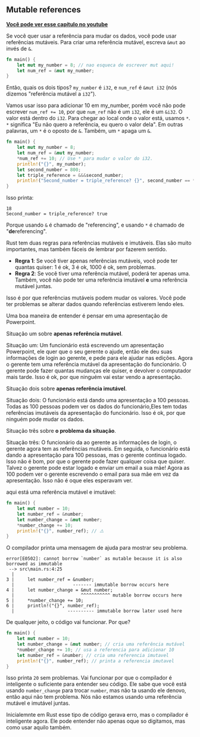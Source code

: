 ## Mutable references

**[Você pode ver esse capítulo no youtube](https://youtu.be/G48z6Rv76vc)**

Se você quer usar a referência para mudar os dados, você pode usar referências mutáveis. Para criar uma referência mutável, escreva `&mut` ao invés de `&`.

```rust
fn main() {
    let mut my_number = 8; // nao esqueca de escrever mut aqui!
    let num_ref = &mut my_number;
}
```

Então, quais os dois tipos? `my_number` é `i32`, e `num_ref` é `&mut i32` (nós dizemos "referência mutável a `i32`").

Vamos usar isso para adicionar 10 em my_number, porém você não pode escrever `num_ref += 10`, por que `num_ref` não é um `i32`, ele é um `&i32`. O valor está dentro do `i32`. Para chegar ao local onde o valor está, usamos `*`. `*` significa "Eu não quero a referência, eu quero o valor dela". Em outras palavras, um `*` é o oposto de `&`. Também, um `*` apaga um `&`.

```rust
fn main() {
    let mut my_number = 8;
    let num_ref = &mut my_number;
    *num_ref += 10; // Use * para mudar o valor do i32.
    println!("{}", my_number);
    let second_number = 800;
    let triple_reference = &&&second_number;
    println!("Second_number = triple_reference? {}", second_number == ***triple_reference);
}
```

Isso printa:

```text
18
Second_number = triple_reference? true
```

Porque usando `&` é chamado de "referencing", e usando `*` é chamado de "**de**referencing".

Rust tem duas regras para referências mutáveis e imutáveis. Elas são muito importantes, mas também fáceis de lembrar por fazerem sentido.

- **Regra 1**: Se você tiver apenas referências mutáveis, você pode ter quantas quiser: 1 é ok, 3 é ok, 1000 é ok, sem problemas.
- **Regra 2**: Se você tiver uma referência mutável, poderá ter apenas uma. Também, você não pode ter uma referência imutável **e** uma referência mutável juntas.

Isso é por que referências mutáveis podem mudar os valores. Você pode ter problemas se alterar dados quando referências estiverem lendo eles.

Uma boa maneira de entender é pensar em uma apresentação de Powerpoint.

Situação um sobre **apenas referência mutável**.

Situação um: Um funcionário está escrevendo um apresentação Powerpoint, ele quer que o seu gerente o ajude, então ele deu suas informações de login ao gerente, e pede para ele ajudar nas edições. Agora o gerente tem uma referência mutável da apresentação do funcionário. O gerente pode fazer quantas mudanças ele quiser, e devolver o computador mais tarde. Isso é ok, por que ninguém vai estar vendo a apresentação.

Situação dois sobre **apenas referência imutável**.

Situação dois: O funcionário está dando uma apresentação a 100 pessoas. Todas as 100 pessoas podem ver os dados do funcionário,Eles tem todas referências imutáveis da apresentação do funcionário. Isso é ok, por que ninguém pode mudar os dados.

Situação três sobre **o problema da situação**.

Situação três: O funcionário da ao gerente as informações de login, o gerente agora tem as referências mutáveis. Em seguida, o funcionário está dando a apresentação para 100 pessoas, mas o gerente continua logado. Isso não é bom, por que o gerente pode fazer qualquer coisa que quiser. Talvez o gerente pode estar logado e enviar um email a sua mãe! Agora as 100 podem ver o gerente escrevendo o email para sua mãe em vez da apresentação. Isso não é oque eles esperavam ver.

aqui está uma referência mutável e imutável:

```rust
fn main() {
    let mut number = 10;
    let number_ref = &number;
    let number_change = &mut number;
    *number_change += 10;
    println!("{}", number_ref); // ⚠️
}
```

O compilador printa uma mensagem de ajuda para mostrar seu problema.

```text
error[E0502]: cannot borrow `number` as mutable because it is also borrowed as immutable
 --> src\main.rs:4:25
  |
3 |     let number_ref = &number;
  |                      ------- immutable borrow occurs here
4 |     let number_change = &mut number;
  |                         ^^^^^^^^^^^ mutable borrow occurs here
5 |     *number_change += 10;
6 |     println!("{}", number_ref);
  |                    ---------- immutable borrow later used here
```

De qualquer jeito, o código vai funcionar. Por que?

```rust
fn main() {
    let mut number = 10;
    let number_change = &mut number; // cria uma referência mutável
    *number_change += 10; // usa a referencia para adicionar 10
    let number_ref = &number; // cria uma referencia imutavel
    println!("{}", number_ref); // printa a referencia imutavel
}
```

Isso printa `20` sem problemas. Vai funcionar por que o compilador é inteligente o suficiente para entender seu código. Ele sabe que você está usando `number_change` para trocar `number`, mas não ta usando ele denovo, então aqui não tem problema. Nós não estamos usando uma referência mutável e imutável juntas.

Inicialemnte em Rust esse tipo de código gerava erro, mas o compilador é inteligente agora. Ele pode entender não apenas oque so digitamos, mas como usar aquilo também.
